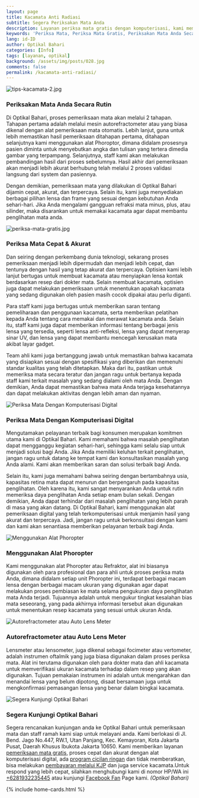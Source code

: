 ```yaml
---
layout: page
title: Kacamata Anti Radiasi
subtitle: Segera Periksakan Mata Anda
description: Layanan periksa mata gratis dengan komputerisasi, kami memberikan layanan pembayaran KJP dan ada program cicilan tanpa bunga.
keywords: 'Periksa Mata, Periksa Mata Gratis, Periksakan Mata Anda Secara Rutin'
lang: id-ID
author: Optikal Bahari
categories: [Info]
tags: [layanan, optikal]
background: /assets/img/posts/028.jpg
comments: false
permalink: /kacamata-anti-radiasi/
---
```


<div class="card-deck mb-3">
  <div class="card shadow p-3 mb-5 bg-white rounded">
		  <img itemprop="image" src="{{"/assets/img/posts/periksa-mata/periksa-mata-gratis-optikal-bahari-4.jpg" | relative_url }}" class="card-img-top"
      title="periksa-mata-gratis"
      alt="tips-kacamata-2.jpg">
    <div class="card-body">
      <h3 class="card-title">Periksakan Mata Anda Secara Rutin</h3>
      <p class="card-text">
        Di Optikal Bahari, proses pemeriksaan mata akan melalui 2 tahapan. Tahapan pertama adalah melalui mesin autorefractometer atau yang biasa dikenal dengan alat pemeriksaan mata otomatis. Lebih lanjut, guna untuk lebih memastikan hasil pemeriksaan ditahapan pertama, ditahapan selanjutnya kami menggunakan alat Phoroptor, dimana didalam prosesnya pasien diminta untuk menyebutkan angka dan tulisan yang tertera dimedia gambar yang terpampang. Selanjutnya, staff kami akan melakukan pembandingan hasil dari proses sebelumnya. Hasil akhir dari pemeriksaan akan menjadi lebih akurat berhubung telah melalui 2 proses validasi langsung dari system dan pasiennya.
      </p>
      <p>
        Dengan demikian, pemeriksaan mata yang dilakukan di Optikal Bahari dijamin cepat, akurat, dan terpercaya. Selain itu, kami juga menyediakan berbagai pilihan lensa dan frame yang sesuai dengan kebutuhan Anda sehari-hari. Jika Anda mengalami gangguan refraksi mata minus, plus, atau silinder, maka disarankan untuk memakai kacamata agar dapat membantu penglihatan mata anda.
      </p>
    </div>
   </div>
</div>

<div class="card-deck mb-3">
  <div class="card shadow p-3 mb-5 bg-white rounded">
		  <img src="{{"/assets/img/posts/periksa-mata/periksa-mata-gratis-optikal-bahari-3.jpg" | relative_url }}" class="card-img-top" 
      title="periksa-mata-gratis"
      alt="periksa-mata-gratis.jpg">
      <div class="card-body">
      <h3 class="card-title">Periksa Mata Cepat & Akurat</h3>
      <p class="card-text">
        Dan seiring dengan perkembang dunia teknologi, sekarang proses pemeriksaan menjadi lebih dipermudah dan menjadi lebih cepat, dan tentunya dengan hasil yang tetap akurat dan terpercaya. Optisien kami lebih lanjut bertugas untuk membuat kacamata atau menyiapkan lensa kontak berdasarkan resep dari dokter mata. Selain membuat kacamata, optisien juga dapat melakukan pemeriksaan untuk menentukan apakah kacamata yang sedang digunakan oleh pasien masih cocok dipakai atau perlu diganti.
      </p>
      <p>
        Para staff kami juga bertugas untuk memberikan saran tentang pemeliharaan dan penggunaan kacamata, serta memberikan pelatihan kepada Anda tentang cara memakai dan merawat kacamata anda. Selain itu, staff kami juga dapat memberikan informasi tentang berbagai jenis lensa yang tersedia, seperti lensa anti-refleksi, lensa yang dapat menyerap sinar UV, dan lensa yang dapat membantu mencegah kerusakan mata akibat layar gadget.
      </p>
      <p>
        Team ahli kami juga bertanggung jawab untuk memastikan bahwa kacamata yang disiapkan sesuai dengan spesifikasi yang diberikan dan memenuhi standar kualitas yang telah ditetapkan. Maka dari itu, pastikan untuk memeriksa mata secara teratur dan jangan ragu untuk bertanya kepada staff kami terkait masalah yang sedang dialami oleh mata Anda. Dengan demikian, Anda dapat memastikan bahwa mata Anda terjaga kesehatannya dan dapat melakukan aktivitas dengan lebih aman dan nyaman.
      </p>
      </div>
   </div>
</div>

<div class="card-deck mb-3">
  <div class="card shadow p-3 mb-5 bg-white rounded">
		  <img src="{{"/assets/img/posts/periksa-mata/periksa-mata-gratis-optikal-bahari-10.jpg" | relative_url }}" 
      class="card-img-top" 
      title="Periksa Mata Dengan Komputerisasi Digital"
      alt="Periksa Mata Dengan Komputerisasi Digital">
      <div class="card-body">
      <h3 class="card-title">Periksa Mata Dengan Komputerisasi Digital</h3>
      <p class="card-text">
        Mengutamakan pelayanan terbaik bagi konsumen merupakan komitmen utama kami di Optikal Bahari. Kami memahami bahwa masalah penglihatan dapat mengganggu kegiatan sehari-hari, sehingga kami selalu siap untuk menjadi solusi bagi Anda. Jika Anda memiliki keluhan terkait penglihatan, jangan ragu untuk datang ke tempat kami dan konsultasikan masalah yang Anda alami. Kami akan memberikan saran dan solusi terbaik bagi Anda.
      </p>
      <p>
        Selain itu, kami juga memahami bahwa seiring dengan bertambahnya usia, kapasitas retina mata dapat menurun dan berpengaruh pada kapasitas penglihatan. Oleh karena itu, kami sangat menyarankan Anda untuk rutin memeriksa daya penglihatan Anda setiap enam bulan sekali. Dengan demikian, Anda dapat terhindar dari masalah penglihatan yang lebih parah di masa yang akan datang. Di Optikal Bahari, kami menggunakan alat pemeriksaan digital yang telah terkomputerisasi untuk menjamin hasil yang akurat dan terpercaya. Jadi, jangan ragu untuk berkonsultasi dengan kami dan kami akan senantiasa memberikan pelayanan terbaik bagi Anda.
      </p>
      </div>
   </div>
</div>

<div class="card-deck mb-3">
  <div class="card shadow p-3 mb-5 bg-white rounded">
		  <img src="{{"/assets/img/posts/periksa-mata/periksa-mata-gratis-optikal-bahari-12.jpg" | relative_url }}" 
      class="card-img-top"
      title="Menggunakan Alat Phoropter"
      alt="Menggunakan Alat Phoropter">
      <div class="card-body">
      <h3 class="card-title">Menggunakan Alat Phoropter</h3>
      <p class="card-text">
        Kami menggunakan alat Phoropter atau Refraktor, alat ini biasanya digunakan oleh para profesional dan para ahli untuk proses periksa mata Anda, dimana didalam setiap unit Phoropter ini, terdapat berbagai macam lensa dengan berbagai macam ukuran yang digunakan agar dapat melakukan proses pembiasan ke mata selama pengukuran daya penglihatan mata Anda terjadi. Tujuannya adalah untuk mengukur tingkat kesalahan bias mata seseorang, yang pada akhirnya informasi tersebut akan digunakan untuk menentukan resep kacamata yang sesuai untuk ukuran Anda.
      </p>
      </div>
   </div>
</div>

<div class="card-deck mb-3">
  <div class="card shadow p-3 mb-5 bg-white rounded">
		  <img src="{{"/assets/img/posts/periksa-mata/periksa-mata-gratis-optikal-bahari-11.jpg" | relative_url }}" 
      class="card-img-top"
      title="Autorefractometer atau Auto Lens Meter"
      alt="Autorefractometer atau Auto Lens Meter">
    <div class="card-body">
      <h3 class="card-title">Autorefractometer atau Auto Lens Meter</h3>
      <p class="card-text">
        Lensmeter atau lensometer, juga dikenal sebagai focimeter atau vertometer, adalah instrumen oftalmik yang juga biasa digunakan dalam proses periksa mata. Alat ini terutama digunakan oleh para dokter mata dan ahli kacamata untuk memverifikasi ukuran kacamata terhadap dalam resep yang akan digunakan. Tujuan pemakaian instrumen ini adalah untuk mengarahkan dan menandai lensa yang belum dipotong, disaat bersamaan juga untuk mengkonfirmasi pemasangan lensa yang benar dalam bingkai kacamata.
      </p>          
	  </div>
   </div>
</div>

<div class="card-deck mb-3">
  <div class="card shadow p-3 mb-5 bg-white rounded">
        <img src="{{"/assets/img/posts/periksa-mata/periksa-mata-gratis-optikal-bahari-6.jpg" | relative_url }}"            class="card-img-top"
        title="Segera Kunjungi Optikal Bahari"
        alt="Segera Kunjungi Optikal Bahari">
      <div class="card-body">  
        <h3 class="card-title">Segera Kunjungi Optikal Bahari</h3>
	      <p class="card-text">
	  		  Segera rencanakan kunjungan anda ke Optikal Bahari untuk pemeriksaan mata dan staff ramah kami siap untuk melayani anda. Kami berlokasi di Jl. Bend. Jago No.447, RW.1, Utan Panjang, Kec. Kemayoran, Kota Jakarta Pusat, Daerah Khusus Ibukota Jakarta 10650. Kami memberikan layanan <a href="{{"/periksa-mata/" | relative_url }}" title="pemeriksaan mata gratis">pemeriksaan mata gratis</a>, proses cepat dan akurat dengan alat komputerisasi digital, ada <a href="{{"/kacamata-cicilan/" | relative_url }}" title="kacamata cicilan">program cicilan ringan</a> dan tidak memberatkan, bisa melakukan <a href="{{"/optikal-bahari-kjp-kartu-jakarta-pintar/" | relative_url }}" title="bayar kacamata bayar dengan KJP">pembayaran melalui KJP</a> dan juga service kacamata.Untuk respond yang lebih cepat, silahkan menghubungi kami di nomor HP/WA ini <a href="https://api.whatsapp.com/send?phone=6281932235445&text=Hallo%2C+saya+butuh+informasi+lebih+lanjut+mengenai+Optikal+Bahari" id="WhatsAppClick" class="WhatsAppCall" title="Call WhatsApp">+6281932235445</a> atau kunjungi <a href="https://www.facebook.com/optikalbahari" id="FBClick" title="Facebook Page Optikal Bahari" class="FacebookPage">Facebook Fan</a> Page kami. <em>(Optikal Bahari)</em>
	  	  </p>
      </div>
  </div>    
</div>    

{% include home-cards.html %}